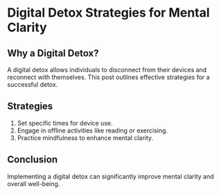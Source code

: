 # Digital Detox Strategies for Mental Clarity

## Why a Digital Detox?
A digital detox allows individuals to disconnect from their devices and reconnect with themselves. This post outlines effective strategies for a successful detox.

## Strategies
1. Set specific times for device use.
2. Engage in offline activities like reading or exercising.
3. Practice mindfulness to enhance mental clarity.

## Conclusion
Implementing a digital detox can significantly improve mental clarity and overall well-being.